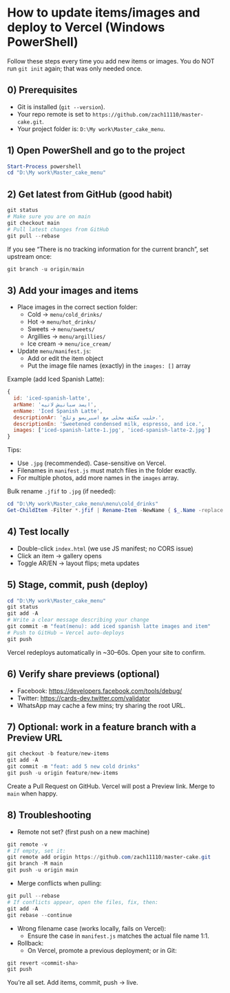 # How to update items/images and deploy to Vercel (Windows PowerShell)

Follow these steps every time you add new items or images. You do NOT run `git init` again; that was only needed once.

## 0) Prerequisites
- Git is installed (`git --version`).
- Your repo remote is set to `https://github.com/zach11110/master-cake.git`.
- Your project folder is: `D:\My work\Master_cake_menu`.

## 1) Open PowerShell and go to the project
```powershell
Start-Process powershell
cd "D:\My work\Master_cake_menu"
```

## 2) Get latest from GitHub (good habit)
```powershell
git status
# Make sure you are on main
git checkout main
# Pull latest changes from GitHub
git pull --rebase
```

If you see “There is no tracking information for the current branch”, set upstream once:
```powershell
git branch -u origin/main
```

## 3) Add your images and items
- Place images in the correct section folder:
  - Cold → `menu/cold_drinks/`
  - Hot → `menu/hot_drinks/`
  - Sweets → `menu/sweets/`
  - Argillies → `menu/argillies/`
  - Ice cream → `menu/ice_cream/`
- Update `menu/manifest.js`:
  - Add or edit the item object
  - Put the image file names (exactly) in the `images: []` array

Example (add Iced Spanish Latte):
```js
{
  id: 'iced-spanish-latte',
  arName: 'ايسد سبانيش لاتيه',
  enName: 'Iced Spanish Latte',
  descriptionAr: 'حليب مكثف محلى مع اسبريسو وثلج.',
  descriptionEn: 'Sweetened condensed milk, espresso, and ice.',
  images: ['iced-spanish-latte-1.jpg', 'iced-spanish-latte-2.jpg']
}
```

Tips:
- Use `.jpg` (recommended). Case-sensitive on Vercel.
- Filenames in `manifest.js` must match files in the folder exactly.
- For multiple photos, add more names in the `images` array.

Bulk rename `.jfif` to `.jpg` (if needed):
```powershell
cd "D:\My work\Master_cake_menu\menu\cold_drinks"
Get-ChildItem -Filter *.jfif | Rename-Item -NewName { $_.Name -replace '\.jfif$', '.jpg' }
```

## 4) Test locally
- Double-click `index.html` (we use JS manifest; no CORS issue)
- Click an item → gallery opens
- Toggle AR/EN → layout flips; meta updates

## 5) Stage, commit, push (deploy)
```powershell
cd "D:\My work\Master_cake_menu"
git status
git add -A
# Write a clear message describing your change
git commit -m "feat(menu): add iced spanish latte images and item"
# Push to GitHub → Vercel auto-deploys
git push
```

Vercel redeploys automatically in ~30–60s. Open your site to confirm.

## 6) Verify share previews (optional)
- Facebook: https://developers.facebook.com/tools/debug/
- Twitter: https://cards-dev.twitter.com/validator
- WhatsApp may cache a few mins; try sharing the root URL.

## 7) Optional: work in a feature branch with a Preview URL
```powershell
git checkout -b feature/new-items
git add -A
git commit -m "feat: add 5 new cold drinks"
git push -u origin feature/new-items
```
Create a Pull Request on GitHub. Vercel will post a Preview link. Merge to `main` when happy.

## 8) Troubleshooting
- Remote not set? (first push on a new machine)
```powershell
git remote -v
# If empty, set it:
git remote add origin https://github.com/zach11110/master-cake.git
git branch -M main
git push -u origin main
```
- Merge conflicts when pulling:
```powershell
git pull --rebase
# If conflicts appear, open the files, fix, then:
git add -A
git rebase --continue
```
- Wrong filename case (works locally, fails on Vercel):
  - Ensure the case in `manifest.js` matches the actual file name 1:1.
- Rollback:
  - On Vercel, promote a previous deployment; or in Git:
```powershell
git revert <commit-sha>
git push
```

You’re all set. Add items, commit, push → live.